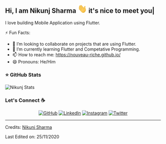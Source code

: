 
## Hi, I am Nikunj Sharma <img src="https://raw.githubusercontent.com/ABSphreak/ABSphreak/master/gifs/Hi.gif" width="30px"> it's nice to meet you|

I love  building Mobile Application using Flutter.

⚡ Fun Facts:
- 👯 I’m looking to collaborate on projects that are using Flutter.
- 🌱 I’m currently learning Flutter and Competative Programming.
- 📫 How to reach me: https://nouveau-riche.github.io/
- 😄 Pronouns: He/Him

 ### ⭐ GitHub Stats

 <p> 
    <img src="https://github-readme-stats.vercel.app/api?username=nouveau-riche&count_private=true&show_icons=true&theme=default&line" alt="Nikunj Stats" width="420"/> 
 </p>

### Let's Connect :coffee:
<p align="center">
	<a href="https://github.com/nouveau-riche"><img src="https://img.icons8.com/bubbles/50/000000/github.png" alt="GitHub"/></a>
	<a href="https://www.linkedin.com/in/nikunj-sharma-136182194/"><img src="https://img.icons8.com/bubbles/50/000000/linkedin.png" alt="LinkedIn"/></a>
	<a href="https://www.instagram.com/_nikunjjsharma/"><img src="https://img.icons8.com/bubbles/50/000000/instagram.png" alt="Instagram"/></a>
	<a href="https://twitter.com/Nikunjs07673277"><img src="https://img.icons8.com/bubbles/50/000000/twitter.png" alt="Twitter"/></a>
</p>

-----
Credits: [Nikunj Sharma](https://github.com/nouveau-riche)

Last Edited on: 25/11/2020